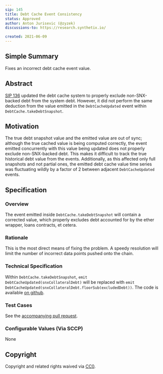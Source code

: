 ```yaml
---
sip: 145 
title: Debt Cache Event Consistency
status: Approved 
author: Anton Jurisevic (@zyzek)
discussions-to: https://research.synthetix.io/

created: 2021-06-09
---
```


<!--You can leave these HTML comments in your merged SIP and delete the visible duplicate text guides, they will not appear and may be helpful to refer to if you edit it again. This is the suggested template for new SIPs. Note that an SIP number will be assigned by an editor. When opening a pull request to submit your SIP, please use an abbreviated title in the filename, `sip-draft_title_abbrev.md`. The title should be 44 characters or less.-->

## Simple Summary

Fixes an incorrect debt cache event value.

## Abstract

[SIP 136](https://sips.synthetix.io/sips/sip-136) updated the debt cache system to properly exclude non-SNX-backed debt
from  the system debt. However, it did not perform the same deduction from the value emitted in the `DebtCacheUpdated`
event  within `DebtCache.takeDebtSnapshot`.

## Motivation
The true debt snapshot value and the emitted value are out of sync; although the true cached value is being computed
correctly, the event emitted concurrently with this value being updated does not properly exclude non-SNX-backed debt.
This makes it difficult to track the true historical debt value from the events.
Additionally, as this affected only full snapshots and not partial ones, the emitted debt cache value time series was
fluctuating wildly by a factor of 2 between adjacent `DebtCacheUpdated` events.

## Specification
<!--The specification should describe the syntax and semantics of any new feature, there are five sections
1. Overview
2. Rationale
3. Technical Specification
4. Test Cases
5. Configurable Values
-->

### Overview

The event emitted inside `DebtCache.takeDebtSnapshot` will contain a corrected value, which properly excludes
debt accounted for by the ether wrapper, loans contracts, et cetera.

### Rationale

This is the most direct means of fixing the problem. A speedy resolution will limit the number of incorrect
data points pushed onto the chain.

### Technical Specification

Within `DebtCache.takeDebtSnapshot`, `emit DebtCacheUpdated(snxCollateralDebt)` will be replaced with
`emit DebtCacheUpdated(snxCollateralDebt.floorSub(excludedDebt))`.
The code is available [on github](https://github.com/Synthetixio/synthetix/pull/1325).

### Test Cases

See the [accompanying pull request](https://github.com/Synthetixio/synthetix/pull/1325).

### Configurable Values (Via SCCP)

None

## Copyright
Copyright and related rights waived via [CC0](https://creativecommons.org/publicdomain/zero/1.0/).
